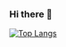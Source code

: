 ### Hi there 👋

[![Top Langs](https://github-readme-stats.vercel.app/api/top-langs/?username=kitti-best&layout=compact&theme=algolia&show_icons=true)](https://github.com/kitti-best)
